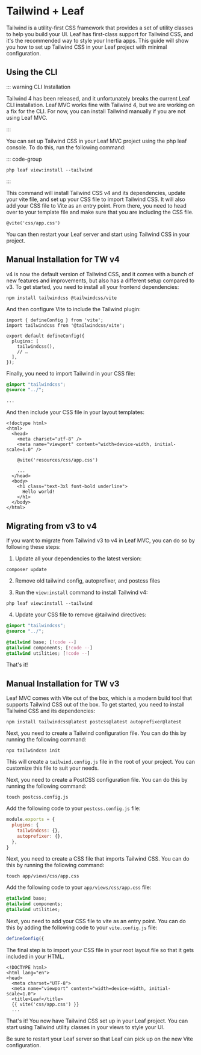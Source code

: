 # Tailwind + Leaf

Tailwind is a utility-first CSS framework that provides a set of utility classes to help you build your UI. Leaf has first-class support for Tailwind CSS, and it's the recommended way to style your Inertia apps. This guide will show you how to set up Tailwind CSS in your Leaf project with minimal configuration.

## Using the CLI

::: warning CLI Installation

Tailwind 4 has been released, and it unfortunately breaks the current Leaf CLI installation. Leaf MVC works fine with Tailwind 4, but we are working on a fix for the CLI. For now, you can install Tailwind manually if you are not using Leaf MVC.

:::

You can set up Tailwind CSS in your Leaf MVC project using the php leaf console. To do this, run the following command:

::: code-group

<!-- ```bash:no-line-numbers [Leaf CLI]
leaf view:install --tailwind
``` -->

```bash:no-line-numbers [Leaf MVC CLI]
php leaf view:install --tailwind
```

:::

This command will install Tailwind CSS v4 and its dependencies, update your vite file, and set up your CSS file to import Tailwind CSS. It will also add your CSS file to Vite as an entry point. From there, you need to head over to your template file and make sure that you are including the CSS file.

```blade:no-line-numbers
@vite('css/app.css')
```

You can then restart your Leaf server and start using Tailwind CSS in your project.

## Manual Installation for TW v4

v4 is now the default version of Tailwind CSS, and it comes with a bunch of new features and improvements, but also has a different setup compared to v3. To get started, you need to install all your frontend dependencies:

```bash:no-line-numbers
npm install tailwindcss @tailwindcss/vite
```

And then configure Vite to include the Tailwind plugin:

```js{2,6} [vite.config.js]
import { defineConfig } from 'vite';
import tailwindcss from '@tailwindcss/vite';

export default defineConfig({
  plugins: [
    tailwindcss(),
    // …
  ],
});
```

Finally, you need to import Tailwind in your CSS file:

```css [app/views/css/app.css]
@import "tailwindcss";
@source "../";

...

```

And then include your CSS file in your layout templates:

```blade{7,12-14}
<!doctype html>
<html>
  <head>
    <meta charset="utf-8" />
    <meta name="viewport" content="width=device-width, initial-scale=1.0" />

    @vite('resources/css/app.css')

    ...
  </head>
  <body>
    <h1 class="text-3xl font-bold underline">
      Hello world!
    </h1>
  </body>
</html>
```

## Migrating from v3 to v4

If you want to migrate from Tailwind v3 to v4 in Leaf MVC, you can do so by following these steps:

1. Update all your dependencies to the latest version:

```bash:no-line-numbers
composer update
```

2. Remove old tailwind config, autoprefixer, and postcss files

3. Run the `view:install` command to install Tailwind v4:

```bash:no-line-numbers
php leaf view:install --tailwind
```

4. Update your CSS file to remove @tailwind directives:

```css [app/views/css/app.css]
@import "tailwindcss";
@source "../";

@tailwind base; [!code --]
@tailwind components; [!code --]
@tailwind utilities; [!code --]
```

That's it!

## Manual Installation for TW v3

Leaf MVC comes with Vite out of the box, which is a modern build tool that supports Tailwind CSS out of the box. To get started, you need to install Tailwind CSS and its dependencies:

```bash:no-line-numbers
npm install tailwindcss@latest postcss@latest autoprefixer@latest
```

Next, you need to create a Tailwind configuration file. You can do this by running the following command:

```bash:no-line-numbers
npx tailwindcss init
```

This will create a `tailwind.config.js` file in the root of your project. You can customize this file to suit your needs.

Next, you need to create a PostCSS configuration file. You can do this by running the following command:

```bash:no-line-numbers
touch postcss.config.js
```

Add the following code to your `postcss.config.js` file:

```javascript
module.exports = {
  plugins: {
    tailwindcss: {},
    autoprefixer: {},
  },
}
```

Next, you need to create a CSS file that imports Tailwind CSS. You can do this by running the following command:

```bash:no-line-numbers
touch app/views/css/app.css
```

Add the following code to your `app/views/css/app.css` file:

```css
@tailwind base;
@tailwind components;
@tailwind utilities;
```

Next, you need to add your CSS file to vite as an entry point. You can do this by adding the following code to your `vite.config.js` file:

```javascript
defineConfig({
```

The final step is to import your CSS file in your root layout file so that it gets included in your HTML.

```blade{7}
<!DOCTYPE html>
<html lang="en">
<head>
  <meta charset="UTF-8">
  <meta name="viewport" content="width=device-width, initial-scale=1.0">
  <title>Leaf</title>
  {{ vite('css/app.css') }}
  ...
```

That's it! You now have Tailwind CSS set up in your Leaf project. You can start using Tailwind utility classes in your views to style your UI.

Be sure to restart your Leaf server so that Leaf can pick up on the new Vite configuration.
